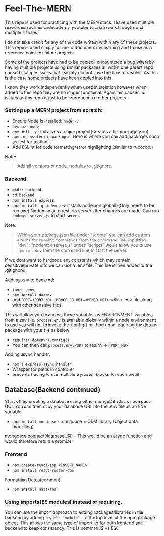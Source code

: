 # Feel-The-MERN

This repo is used for practicing with the MERN stack. I have used multiple resources such as codecademy, youtube tutorials/walkthroughs and multiple articles. 

I do not take credit for any of the code written within any of these projects. This repo is used simply for me to document my learning and to use as a reference point for future projects.

Some of the projects have had to be copied 
I encountered a bug whereby having multiple projects using similar packages all within one parent repo caused multiple issues that I simply did not have the time to resolve.
As this is the case some projects have been copied into this 

I know they work independently when used in isolation however when added to this repo they are no longer functional. Again this causes no issues as this repo is just to be referenced on other projects. 

### Setting up a MERN project from scratch:
* Ensure Node is installed: ```node -v```
* ```nvm use node```
* ```npm init -y``` : Initializes an npm project(Creates a file package.json)
* ```npm add <selected package>``` : Here is where you can add packages such as jest for testing. 
* Add ESLint for code formatting/error highlighting (similar to rubocop.)

Note: 
> Add all versions of node_modules to .gitignore.

### Backend:
* ```mkdir backend```
* ```cd backend```
* ```npm install express```
* ```npm install -g nodemon``` => installs nodemon globally(Only needs to be run one) Nodemon auto restarts server after changes are made. Can run ```nodemon server.js``` to start server.

Note: 
> Within your package.json file under "scripts" you can add custom scripts for running commands from the command line.
> inputting "dev": "nodemon server.js" under "scripts" would allow you to use ```npm run dev``` from the command line to start the server.

If we dont want to hardcode any constants which may contain sensitive/private info we can use a .env file. This file is then added to the .gitignore.

Adding .env to backend:
* ```touch .env```
* ```npm install dotenv```
* add ```PORT=<PORT_NO>  MONGO_DB_URI=<MONGO_URI>``` within .env file along with other sensitive files.

This will allow you to access these variables as ENVIRONMENT variables from a env file. 
```process.env``` is available globally within a node environment to use you will not to invoke the .config() method upon requiring the dotenv package with your file as below:
* ```require('dotenv').config()```
* You can then call ```process.env.PORT``` to return => ```<PORT_NO>```

Adding async handler: 
* ```npm i express-async-handler```
* Wrapper for paths in controller
* prevents having to use multiple try/catch blocks for each await. 

## Database(Backend continued)
Start off by creating a database using either mongoDB atlas or compass GUI. You can then copy your database URI into the .env file as an ENV variable. 
* ```npm install mongoose``` - mongoose = ODM library (Object data modelling)

mongoose.connect(databaseURI) - This would be an async function and would therefore return a promise.


### Frontend
* ```npx create-react-app <INSERT_NAME>```
* ```npm install react-router-dom```

Formatting Dates(common):
* ```npm install date-fns```


### Using imports(ES modules) instead of requiring.

You can use the import approach to adding packages/libraries in the backend by adding ```"type": "module",```
to the top level of the npm package object.
This allows the same type of importing for both frontend and backend to keep consistency.
This is commonJS vs ES6.

